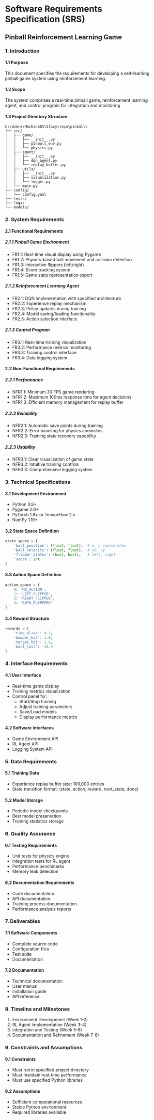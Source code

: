 # Software Requirements Specification (SRS)
## Pinball Reinforcement Learning Game

### 1. Introduction
#### 1.1 Purpose
This document specifies the requirements for developing a self-learning pinball game system using reinforcement learning.

#### 1.2 Scope
The system comprises a real-time pinball game, reinforcement learning agent, and control program for integration and monitoring.

#### 1.3 Project Directory Structure
```
C:\Users\Machine81\Slazy\repo\pinball\
├── src/
│   ├── game/
│   │   ├── __init__.py
│   │   ├── pinball_env.py
│   │   └── physics.py
│   ├── agent/
│   │   ├── __init__.py
│   │   ├── dqn_agent.py
│   │   └── replay_buffer.py
│   ├── utils/
│   │   ├── __init__.py
│   │   ├── visualization.py
│   │   └── logger.py
│   └── main.py
├── config/
│   └── config.yaml
├── tests/
├── logs/
└── models/
```

### 2. System Requirements

#### 2.1 Functional Requirements

##### 2.1.1 Pinball Game Environment
- FR1.1: Real-time visual display using Pygame
- FR1.2: Physics-based ball movement and collision detection
- FR1.3: Interactive flippers (left/right)
- FR1.4: Score tracking system
- FR1.5: Game state representation export

##### 2.1.2 Reinforcement Learning Agent
- FR2.1: DQN implementation with specified architecture
- FR2.2: Experience replay mechanism
- FR2.3: Policy updates during training
- FR2.4: Model saving/loading functionality
- FR2.5: Action selection interface

##### 2.1.3 Control Program
- FR3.1: Real-time training visualization
- FR3.2: Performance metrics monitoring
- FR3.3: Training control interface
- FR3.4: Data logging system

#### 2.2 Non-Functional Requirements

##### 2.2.1 Performance
- NFR1.1: Minimum 30 FPS game rendering
- NFR1.2: Maximum 100ms response time for agent decisions
- NFR1.3: Efficient memory management for replay buffer

##### 2.2.2 Reliability
- NFR2.1: Automatic save points during training
- NFR2.2: Error handling for physics anomalies
- NFR2.3: Training state recovery capability

##### 2.2.3 Usability
- NFR3.1: Clear visualization of game state
- NFR3.2: Intuitive training controls
- NFR3.3: Comprehensive logging system

### 3. Technical Specifications

#### 3.1 Development Environment
- Python 3.8+
- Pygame 2.0+
- PyTorch 1.8+ or TensorFlow 2.x
- NumPy 1.19+

#### 3.2 State Space Definition
```python
state_space = {
    'ball_position': (float, float),  # x, y coordinates
    'ball_velocity': (float, float),  # vx, vy
    'flipper_states': (bool, bool),   # left, right
    'score': int
}
```

#### 3.3 Action Space Definition
```python
action_space = {
    0: 'NO_ACTION',
    1: 'LEFT_FLIPPER',
    2: 'RIGHT_FLIPPER',
    3: 'BOTH_FLIPPERS'
}
```

#### 3.4 Reward Structure
```python
rewards = {
    'time_alive': 0.1,
    'bumper_hit': 1.0,
    'target_hit': 2.0,
    'ball_lost': -10.0
}
```

### 4. Interface Requirements

#### 4.1 User Interface
- Real-time game display
- Training metrics visualization
- Control panel for:
  - Start/Stop training
  - Adjust training parameters
  - Save/Load models
  - Display performance metrics

#### 4.2 Software Interfaces
- Game Environment API
- RL Agent API
- Logging System API

### 5. Data Requirements

#### 5.1 Training Data
- Experience replay buffer size: 100,000 entries
- State transition format: (state, action, reward, next_state, done)

#### 5.2 Model Storage
- Periodic model checkpoints
- Best model preservation
- Training statistics storage

### 6. Quality Assurance

#### 6.1 Testing Requirements
- Unit tests for physics engine
- Integration tests for RL agent
- Performance benchmarks
- Memory leak detection

#### 6.2 Documentation Requirements
- Code documentation
- API documentation
- Training process documentation
- Performance analysis reports

### 7. Deliverables

#### 7.1 Software Components
- Complete source code
- Configuration files
- Test suite
- Documentation

#### 7.2 Documentation
- Technical documentation
- User manual
- Installation guide
- API reference

### 8. Timeline and Milestones

1. Environment Development (Week 1-2)
2. RL Agent Implementation (Week 3-4)
3. Integration and Testing (Week 5-6)
4. Documentation and Refinement (Week 7-8)

### 9. Constraints and Assumptions

#### 9.1 Constraints
- Must run in specified project directory
- Must maintain real-time performance
- Must use specified Python libraries

#### 9.2 Assumptions
- Sufficient computational resources
- Stable Python environment
- Required libraries available
